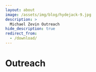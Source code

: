 ```yaml
---
layout: about
image: /assets/img/blog/hydejack-9.jpg
description: >
  Michael Zevin Outreach
hide_description: true
redirect_from:
  - /download/
---
```


# Outreach
